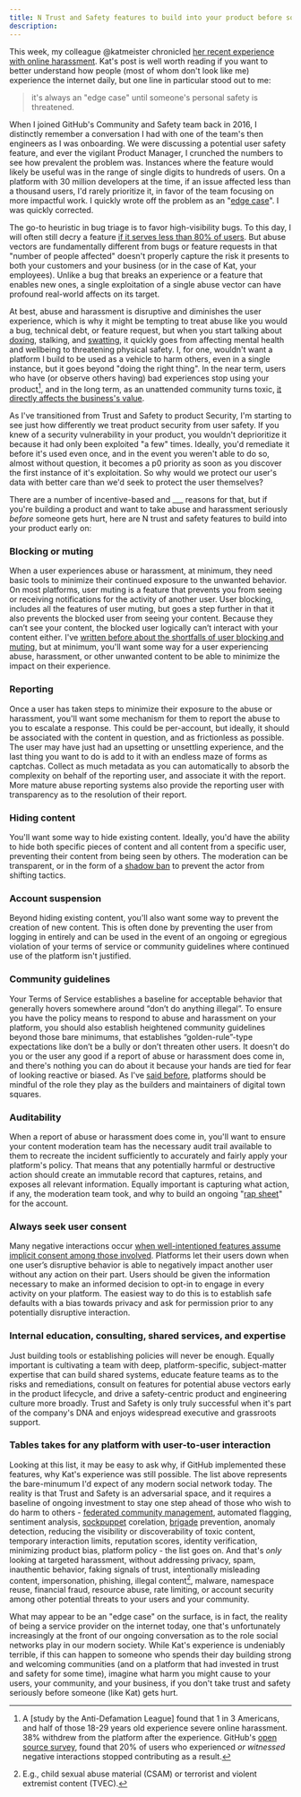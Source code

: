 ```yaml
---
title: N Trust and Safety features to build into your product before someone gets hurt
description:
---
```


This week, my colleague @katmeister chronicled [her recent experience with online harassment](https://www.tinykat.cafe/on-all-that-fuckery). Kat's post is well worth reading if you want to better understand how people (most of whom don't look like me) experience the internet daily, but one line in particular stood out to me:

> it's always an "edge case" until someone's personal safety is threatened.

When I joined GitHub's Community and Safety team back in 2016, I distinctly remember a conversation I had with one of the team's then engineers as I was onboarding. We were discussing a potential user safety feature, and ever the vigilant Product Manager, I crunched the numbers to see how prevalent the problem was. Instances where the feature would likely be useful was in the range of single digits to hundreds of users. On a platform with 30 million developers at the time, if an issue affected less than a thousand users, I'd rarely prioritize it, in favor of the team focusing on more impactful work. I quickly wrote off the problem as an "[edge case](https://en.wikipedia.org/wiki/Edge_case)". I was quickly corrected.

The go-to heuristic in bug triage is to favor high-visibility bugs. To this day, I will often still decry a feature [if it serves less than 80% of users](https://ben.balter.com/2016/03/08/optimizing-for-power-users-and-edge-cases/). But abuse vectors are fundamentally different from bugs or feature requests in that "number of people affected" doesn't properly capture the risk it presents to both your customers and your business (or in the case of Kat, your employees). Unlike a bug that breaks an experience or a feature that enables new ones, a single exploitation of a single abuse vector can have profound real-world affects on its target.

At best, abuse and harassment is disruptive and diminishes the user experience, which is why it might be tempting to treat abuse like you would a bug, technical debt, or feature request, but when you start talking about [doxing](https://en.wikipedia.org/wiki/Doxing), stalking, and [swatting](https://en.wikipedia.org/wiki/Swatting), it quickly goes from affecting mental health and wellbeing to threatening physical safety. I, for one, wouldn't want a platform I build to be used as a vehicle to harm others, even in a single instance, but it goes beyond "doing the right thing". In the near term, users who have (or observe others having) bad experiences stop using your product[^1], and in the long term, as an unattended community turns toxic, [it directly affects the business's value](https://www.businessinsider.com/disney-ceo-bob-iger-abandons-twitter-deal-over-abuse-problem-2019-9).

As I've transitioned from Trust and Safety to product Security, I'm starting to see just how differently we treat product security from user safety. If you knew of a security vulnerability in your product, you wouldn't deprioritize it because it had only been exploited "a few" times. Ideally, you'd remediate it before it's used even once, and in the event you weren't able to do so, almost without question, it becomes a p0 priority as soon as you discover the first instance of it's exploitation. So why would we protect our user's data with better care than we'd seek to protect the user themselves?

There are a number of incentive-based and ___ reasons for that, but if you're building a product and want to take abuse and harassment seriously _before_ someone gets hurt, here are N trust and safety features to build into your product early on:

### Blocking or muting

When a user experiences abuse or harassment, at minimum, they need basic tools to minimize their continued exposure to the unwanted behavior. On most platforms, user muting is a feature that prevents you from seeing or receiving notifications for the activity of another user. User blocking, includes all the features of user muting, but goes a step further in that it also prevents the blocked user from seeing your content. Because they can’t see your content, the blocked user logically can’t interact with your content either. I've [written before about the shortfalls of user blocking and muting](https://ben.balter.com/2020/02/06/blocking-vs-muting/), but at minimum, you'll want some way for a user experiencing abuse, harassment, or other unwanted content to be able to minimize the impact on their experience.

### Reporting

Once a user has taken steps to minimize their exposure to the abuse or harassment, you'll want some mechanism for them to report the abuse to you to escalate a response. This could be per-account, but ideally, it should be associated with the content in question, and as frictionless as possible. The user may have just had an upsetting or unsettling experience, and the last thing you want to do is add to it with an endless maze of forms as captchas. Collect as much metadata as you can automatically to absorb the complexity on behalf of the reporting user, and associate it with the report. More mature abuse reporting systems also provide the reporting user with transparency as to the resolution of their report.

### Hiding content

You'll want some way to hide existing content. Ideally, you'd have the ability to hide both specific pieces of content and all content from a specific user, preventing their content from being seen by others. The moderation can be transparent, or in the form of a [shadow ban](https://en.wikipedia.org/wiki/Shadow_banning) to prevent the actor from shifting tactics. 

### Account suspension

Beyond hiding existing content, you'll also want some way to prevent the creation of new content. This is often done by preventing the user from logging in entirely and can be used in the event of an ongoing or egregious violation of your terms of service or community guidelines where continued use of the platform isn't justified.

### Community guidelines

Your Terms of Service establishes a baseline for acceptable behavior that generally hovers somewhere around “don’t do anything illegal”. To ensure you have the policy means to respond to abuse and harassment on your platform, you should also establish heightened community guidelines beyond those bare minimums, that establishes “golden-rule”-type expectations like don’t be a bully or don’t threaten other users. It doesn't do you or the user any good if a report of abuse or harassment does come in, and there's nothing you can do about it because your hands are tied for fear of looking reactive or biased. As I've [said before](https://ben.balter.com/2020/01/17/ten-lessons-learned-fostering-a-community-of-communities-on-github/#10-be-purposeful-about-the-role-you-play), platforms should be mindful of the role they play as the builders and maintainers of digital town squares.

### Auditability

When a report of abuse or harassment does come in, you'll want to ensure your content moderation team has the necessary audit trail available to them to recreate the incident sufficiently to accurately and fairly apply your platform's policy. That means that any potentially harmful or destructive action should create an immutable record that captures, retains, and exposes all relevant information. Equally important is capturing what action, if any, the moderation team took, and why to build an ongoing "[rap sheet](https://en.wikipedia.org/wiki/Criminal_record)" for the account.

### Always seek user consent

Many negative interactions occur [when well-intentioned features assume implicit consent among those involved](https://ben.balter.com/2020/01/17/ten-lessons-learned-fostering-a-community-of-communities-on-github/#9-always-seek-user-consent). Platforms let their users down when one user’s disruptive behavior is able to negatively impact another user without any action on their part. Users should be given the information necessary to make an informed decision to opt-in to engage in every activity on your platform. The easiest way to do this is to establish safe defaults with a bias towards privacy and ask for permission prior to any potentially disruptive interaction.

### Internal education, consulting, shared services, and expertise

Just building tools or establishing policies will never be enough. Equally important is cultivating a team with deep, platform-specific, subject-matter expertise that can build shared systems, educate feature teams as to the risks and remediations, consult on features for potential abuse vectors early in the product lifecycle, and drive a safety-centric product and engineering culture more broadly. Trust and Safety is only truly successful when it's part of the company's DNA and enjoys widespread executive and grassroots support.

### Tables takes for any platform with user-to-user interaction

Looking at this list, it may be easy to ask why, if GitHub implemented these features, why Kat's experience was still possible. The list above represents the bare-minumum I'd expect of any modern social network today. The reality is that Trust and Safety is an adversarial space, and it requires a baseline of ongoing investment to stay one step ahead of those who wish to do harm to others - [federated community management](https://ben.balter.com/2019/07/18/a-community-of-communities-oscon-2019/), automated flagging, sentiment analysis, [sockpuppet](https://en.wikipedia.org/wiki/Sockpuppet_(Internet)) corelation, [brigade](https://www.merriam-webster.com/words-at-play/brigading-online-poll-meaning) prevention, anomaly detection, reducing the visibility or discoverability of toxic content, temporary interaction limits, reputation scores, identity verification, minimizing product bias, platform policy - the list goes on. And that's _only_ looking at targeted harassment, without addressing privacy, spam, inauthentic behavior, faking signals of trust, intentionally misleading content, impersonation, phishing, illegal content[^2], malware, namespace reuse, financial fraud, resource abuse, rate limiting, or account security among other potential threats to your users and your community.

What may appear to be an "edge case" on the surface, is in fact, the reality of being a service provider on the internet today, one that's unfortunately increasingly at the front of our ongoing conversation as to the role social networks play in our modern society. While Kat's experience is undeniably terrible, if this can happen to someone who spends their day building strong and welcoming communities (and on a platform that had invested in trust and safety for some time), imagine what harm you might cause to your users, your community, and your business, if you don't take trust and safety seriously before someone (like Kat) gets hurt. 

[^1]: A [study by the Anti-Defamation League] found that 1 in 3 Americans, and half of those 18-29 years old experience severe online harassment. 38% withdrew from the platform after the experience. GitHub's [open source survey](https://github.com/github/open-source-survey), found that 20% of users who experienced _or witnessed_ negative interactions stopped contributing as a result.

[^2]: E.g., child sexual abuse material (CSAM) or terrorist and violent extremist content (TVEC).